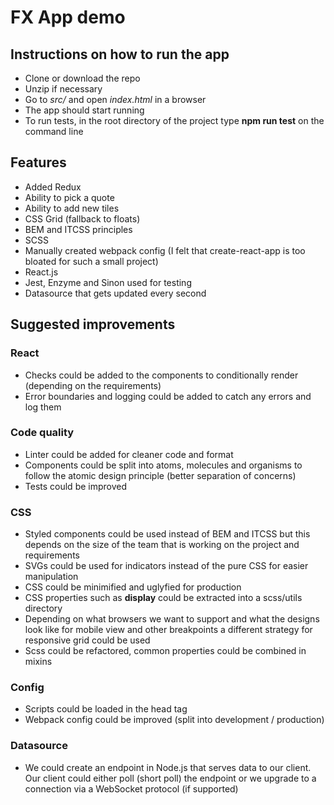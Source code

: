 # FX App demo

## Instructions on how to run the app

- Clone or download the repo
- Unzip if necessary
- Go to _src/_ and open _index.html_ in a browser
- The app should start running
- To run tests, in the root directory of the project type **npm run test** on the command line

## Features

- Added Redux
- Ability to pick a quote
- Ability to add new tiles
- CSS Grid (fallback to floats)
- BEM and ITCSS principles
- SCSS
- Manually created webpack config (I felt that create-react-app is too bloated for such a small project)
- React.js
- Jest, Enzyme and Sinon used for testing
- Datasource that gets updated every second

## Suggested improvements

### React

- Checks could be added to the components to conditionally render (depending on the requirements)
- Error boundaries and logging could be added to catch any errors and log them

### Code quality

- Linter could be added for cleaner code and format
- Components could be split into atoms, molecules and organisms to follow the atomic design principle (better separation of concerns)
- Tests could be improved

### CSS

- Styled components could be used instead of BEM and ITCSS but this depends on the size of the team that is working on the project and requirements
- SVGs could be used for indicators instead of the pure CSS for easier manipulation
- CSS could be minimified and uglyfied for production
- CSS properties such as **display** could be extracted into a scss/utils directory
- Depending on what browsers we want to support and what the designs look like for mobile view and other breakpoints a different strategy for responsive grid could be used
- Scss could be refactored, common properties could be combined in mixins

### Config

- Scripts could be loaded in the head tag
- Webpack config could be improved (split into development / production)

### Datasource

- We could create an endpoint in Node.js that serves data to our client. Our client could either poll (short poll) the endpoint or we upgrade to a connection via a WebSocket protocol (if supported)

